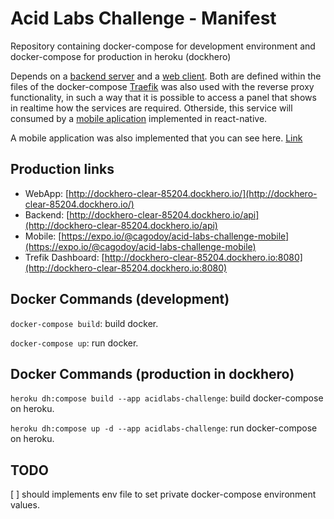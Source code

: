 # Acid Labs Challenge - Manifest

Repository containing docker-compose for development environment and docker-compose for production in heroku (dockhero)

Depends on a [backend server](https://github.com/cagodoy/acid-labs-challenge-backend) and a [web client](https://github.com/cagodoy/acid-labs-challenge-webapp). Both are defined within the files of the docker-compose [Traefik](https://traefik.io/) was also used with the reverse proxy functionality, in such a way that it is possible to access a panel that shows in realtime how the services are required. Otherside, this service will consumed by a [mobile aplication](https://github.com/cagodoy/acid-labs-challenge-mobile) implemented in react-native. 

A mobile application was also implemented that you can see here. [Link](https://github.com/cagodoy/acid-labs-challenge-mobile)

## Production links
- WebApp: [http://dockhero-clear-85204.dockhero.io/](http://dockhero-clear-85204.dockhero.io/)
- Backend: [http://dockhero-clear-85204.dockhero.io/api](http://dockhero-clear-85204.dockhero.io/api)
- Mobile: [https://expo.io/@cagodoy/acid-labs-challenge-mobile](https://expo.io/@cagodoy/acid-labs-challenge-mobile)
- Trefik Dashboard: [http://dockhero-clear-85204.dockhero.io:8080](http://dockhero-clear-85204.dockhero.io:8080)

## Docker Commands (development)

`docker-compose build`: build docker.

`docker-compose up`: run docker.

## Docker Commands (production in dockhero)
`heroku dh:compose build --app acidlabs-challenge`: build docker-compose on heroku.

`heroku dh:compose up -d --app acidlabs-challenge`: run docker-compose on heroku.


## TODO
[ ] should implements env file to set private docker-compose environment values.